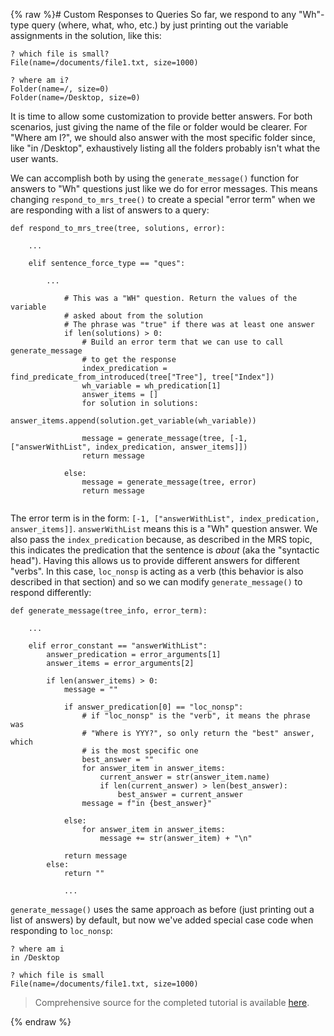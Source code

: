 {% raw %}# Custom Responses to Queries
So far, we respond to any "Wh"-type query (where, what, who, etc.) by just printing out the variable assignments in the solution, like this:

```
? which file is small?
File(name=/documents/file1.txt, size=1000)

? where am i?
Folder(name=/, size=0)
Folder(name=/Desktop, size=0)
```

It is time to allow some customization to provide better answers.  For both scenarios, just giving the name of the file or folder would be clearer. For "Where am I?", we should also answer with the most specific folder since, like "in /Desktop", exhaustively listing all the folders probably isn't what the user wants.  

We can accomplish both by using the `generate_message()` function for answers to "Wh" questions just like we do for error messages. This means changing `respond_to_mrs_tree()` to create a special "error term" when we are responding with a list of answers to a query: 

```
def respond_to_mrs_tree(tree, solutions, error):
    
    ...
    
    elif sentence_force_type == "ques":
        
        ...
        
            # This was a "WH" question. Return the values of the variable 
            # asked about from the solution
            # The phrase was "true" if there was at least one answer
            if len(solutions) > 0:
                # Build an error term that we can use to call generate_message
                # to get the response
                index_predication = find_predicate_from_introduced(tree["Tree"], tree["Index"])
                wh_variable = wh_predication[1]
                answer_items = []
                for solution in solutions:
                    answer_items.append(solution.get_variable(wh_variable))

                message = generate_message(tree, [-1, ["answerWithList", index_predication, answer_items]])
                return message
            
            else:
                message = generate_message(tree, error)
                return message
                
```

The error term is in the form: `[-1, ["answerWithList", index_predication, answer_items]]`. `answerWithList` means this is a "Wh" question answer. We also pass the `index_predication` because, as described in the MRS topic, this indicates the predication that the sentence is *about* (aka the "syntactic head"). Having this allows us to provide different answers for different "verbs". In this case, `loc_nonsp` is acting as a verb (this behavior is also described in that section) and so we can modify `generate_message()` to respond differently:

```
def generate_message(tree_info, error_term):
    
    ...
    
    elif error_constant == "answerWithList":
        answer_predication = error_arguments[1]
        answer_items = error_arguments[2]

        if len(answer_items) > 0:
            message = ""

            if answer_predication[0] == "loc_nonsp":
                # if "loc_nonsp" is the "verb", it means the phrase was
                # "Where is YYY?", so only return the "best" answer, which 
                # is the most specific one
                best_answer = ""
                for answer_item in answer_items:
                    current_answer = str(answer_item.name)
                    if len(current_answer) > len(best_answer):
                        best_answer = current_answer
                message = f"in {best_answer}"

            else:
                for answer_item in answer_items:
                    message += str(answer_item) + "\n"

            return message
        else:
            return ""
                
            ...
```

`generate_message()` uses the same approach as before (just printing out a list of answers) by default, but now we've added special case code when responding to `loc_nonsp`:

```
? where am i
in /Desktop

? which file is small
File(name=/documents/file1.txt, size=1000)
```

> Comprehensive source for the completed tutorial is available [here](https://github.com/EricZinda/Perplexity).

<update date omitted for speed>{% endraw %}